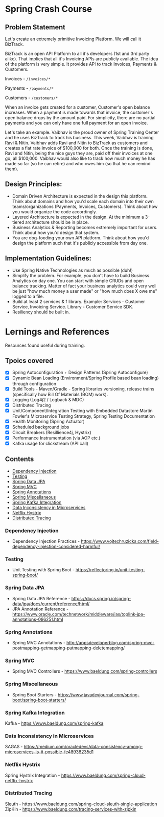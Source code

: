 # Spring Crash Course

## Problem Statement

Let's create an extremely primitive Invoicing Platform. We will call it BizTrack.

BizTrack is an open API Platform to all it's developers (1st and 3rd party alike). That implies that all it's Invoicing APIs are publicly available. The idea of the platform is very simple. It provides API to track Invoices, Payments & Customers.

Invoices - 	`/invoices/*`

Payments - 	`/payments/*`

Customers - `/customers/*`

When an invoice gets created for a customer, Customer's open balance increases. When a payment is made towards that invoice, the customer's open balance drops by the amount paid. For simplicity, there are no partial payments and you can only have one full payment for an open invoice.

Let's take an example. Vaibhav is the proud owner of Spring Training Center and he uses BizTrack to track his business. This week, Vaibhav is training Ravi & Nitin. Vaibhav adds Ravi and Nitin to BizTrack as customers and creates a flat rate invoice of $100,000 for both. Once the training is done, Ravi and Nitin, being the nice guys they are, paid off their invoices at one go, all $100,000. Vaibhav would also like to track how much money he has made so far (so he can retire) and who owes him (so that he can remind them).

## Design Principles:

* Domain Driven Architecture is expected in the design this platform. Think about domains and how you'd scale each domain into their own teams/organizations (Payments, Invoices, Customers). Think about how you would organize the code accordingly.
* Layered Architecture is expected in the design. At the minimum a 3-tiered architecture should be in place.
* Business Analytics & Reporting becomes extremely important for users. Think about how you'd design that system.
* You are dog-fooding your own API platform. Think about how you'd design the platform such that it's publicly accessible from day one.

## Implementation Guidelines:

* Use Spring Native Technologies as much as possible (duh!)
* Simplify the problem. For example, you don't have to build Business Analytics on day one. You can start with simple CRUDs and open balance tracking. Matter of fact your business analytics could very well be just "how much money a user made" or "how much does X owe me" logged to a file.
* Build at least 2 services & 1 library. Example: Services - Customer Service, Invoicing Service. Library - Customer Service SDK.
* Resiliency should be built in.

# Lernings and References
Resources found useful during training.

## Tpoics covered
- [x] Spring Autoconfiguration + Design Patterns (Spring Autoconfigure)
- [x] Dynamic Bean Loading (Environment/Spring Profile based bean loading) through configuration
- [x] Build Tools - Maven/Gradle - Spring libraries versioning, release trains (specifically how Bill Of Materials (BOM) work).
- [x] Logging (Log4j2 / Logback & MDC)
- [x] Distributed Tracing
- [x] Unit/Component/Integration Testing with Embedded Datastore Martin Fowler's Microservice Testing Strategy, Spring Testing Documentation
- [x] Health Monitoring (Spring Actuator)
- [x] Scheduled background jobs
- [x] Circuit Breakers (Resillience4j, Hystrix)
- [x] Performance Instrumentation (via AOP etc.)
- [x] Kafka usage for clickstream (API call)

## Contents
- [Dependency Injection](#dependency-injection)
- [Testing](#testing)
- [Spring Data JPA](#spring-data-jpa)
- [Spring MVC](#spring-mvc)
- [Spring Annotations](#spring-annotations)
- [Spring Miscellaneous](#spring-miscellaneous)
- [Spring Kafka Integration](#spring-kafka-integration)
- [Data Inconsistency in Microservices](#data-inconsistency-in-microservices)
- [Netflix Hystrix](#netflix-hystrix)
- [Distributed Tracing](#distributed-tracing)

### Dependency Injection
- Dependency Injection Practices - https://www.vojtechruzicka.com/field-dependency-injection-considered-harmful/

### Testing
- Unit Testing with Spring Boot - https://reflectoring.io/unit-testing-spring-boot/

### Spring Data JPA
- Spring Data JPA Reference - https://docs.spring.io/spring-data/jpa/docs/current/reference/html/
- JPA Annotation Reference - https://www.oracle.com/technetwork/middleware/ias/toplink-jpa-annotations-096251.html

### Spring Annotations
- Spring MVC Annotations - http://appsdeveloperblog.com/spring-mvc-postmapping-getmapping-putmapping-deletemapping/

### Spring MVC
- Spring MVC Controllers - https://www.baeldung.com/spring-controllers

### Spring Miscellaneous
- Spring Boot Starters - https://www.javadevjournal.com/spring-boot/spring-boot-starters/

### Spring Kafka Integration
Kafka - https://www.baeldung.com/spring-kafka

### Data Inconsistency in Microservices
SAGAS - https://medium.com/oracledevs/data-consistency-among-microservices-is-it-possible-fe48938235d1

### Netflix Hystrix
Spring Hystrix Integration - https://www.baeldung.com/spring-cloud-netflix-hystrix

### Distributed Tracing
Sleuth - https://www.baeldung.com/spring-cloud-sleuth-single-application
ZipKin - https://www.baeldung.com/tracing-services-with-zipkin
